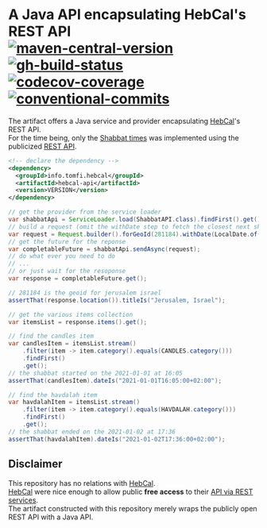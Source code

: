 <!-- markdownlint-disable MD013 -->
# A Java API encapsulating HebCal's REST API</br>[![maven-central-version]][7] [![gh-build-status]][0] [![codecov-coverage]][1] [![conventional-commits]][2]
<!-- markdownlint-enable MD013 -->

The artifact offers a Java service and provider encapsulating [HebCal][3]'s REST API.</br>
For the time being, only the [Shabbat times][4] was implemented using the publicized
[REST API](https://www.hebcal.com/home/197/shabbat-times-rest-api).

```xml
<!-- declare the dependency -->
<dependency>
  <groupId>info.tomfi.hebcal</groupId>
  <artifactId>hebcal-api</artifactId>
  <version>VERSION</version>
</dependency>
```

```java
// get the provider from the service loader
var shabbatApi = ServiceLoader.load(ShabbatAPI.class).findFirst().get();
// build a request (omit the withDate step to fetch the closest next shabbat)
var request = Request.builder().forGeoId(281184).withDate(LocalDate.of(2021, 1, 1)).build();
// get the future for the reponse
var completableFuture = shabbatApi.sendAsync(request);
// do what ever you need to do
// ...
// or just wait for the resoponse
var response = completableFuture.get();

// 281184 is the geoid for jerusalem israel
assertThat(response.location()).titleIs("Jerusalem, Israel");

// get the various items collection
var itemsList = response.items().get();

// find the candles item
var candlesItem = itemsList.stream()
    .filter(item -> item.category().equals(CANDLES.category()))
    .findFirst()
    .get();
// the shabbat started on the 2021-01-01 at 16:05
assertThat(candlesItem).dateIs("2021-01-01T16:05:00+02:00");

// find the havdalah item
var havdalahItem = itemsList.stream()
    .filter(item -> item.category().equals(HAVDALAH.category()))
    .findFirst()
    .get();
// the shabbat ended on the 2021-01-02 at 17:36
assertThat(havdalahItem).dateIs("2021-01-02T17:36:00+02:00");
```

## Disclaimer

This repository has no relations with [HebCal][3].</br>
[HebCal][3] were nice enough to allow public **free access** to their [API via REST services][5].</br>
The artifact constructed with this repository merely wraps the publicly open
REST API with a Java API.

<!-- Real Links -->
[0]: https://github.com/TomerFi/hebcal-api/actions?query=workflow%3APre-release
[1]: https://codecov.io/gh/TomerFi/hebcal-api
[2]: https://conventionalcommits.org
[3]: https://www.hebcal.com/
[4]: https://www.hebcal.com/shabbat
[5]: https://www.hebcal.com/home/197/shabbat-times-rest-api
[6]: https://www.geonames.org/
[7]: https://search.maven.org/artifact/info.tomfi.hebcal/hebcal-api
<!-- Badges Links -->
[codecov-coverage]: https://codecov.io/gh/TomerFi/hebcal-api/branch/master/graph/badge.svg
[conventional-commits]: https://img.shields.io/badge/Conventional%20Commits-1.0.0-yellow.svg
[gh-build-status]: https://github.com/TomerFi/hebcal-api/workflows/Release/badge.svg
[maven-central-version]: https://badgen.net/maven/v/maven-central/info.tomfi.hebcal/hebcal-api?icon=maven&label=Maven%20Central

